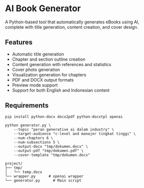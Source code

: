 # AI Book Generator

A Python-based tool that automatically generates eBooks using AI, complete with title generation, content creation, and cover design.

## Features

- Automatic title generation
- Chapter and section outline creation
- Content generation with references and statistics
- Cover photo generation
- Visualization generation for chapters
- PDF and DOCX output formats
- Preview mode support
- Support for both English and Indonesian content

## Requirements

```bash
pip install python-docx docx2pdf python-docxtpl openai
```

```
python generator.py \
    --topic "peran generative ai dalam industry" \
    --target-audience "c-level and manajer tingkat tinggi" \
    --num-chapters 6 \
    --num-subsections 5 \
    --output-docx "tmp/dokumen.docx" \
    --output-pdf "tmp/dokumen.pdf" \
    --cover-template "tmp/dokumen.docx"
```

```
project/
├── tmp/
│   └── temp.docx
└── wrapper.py      # openai wrapper
└── generator.py      # Main script
```
